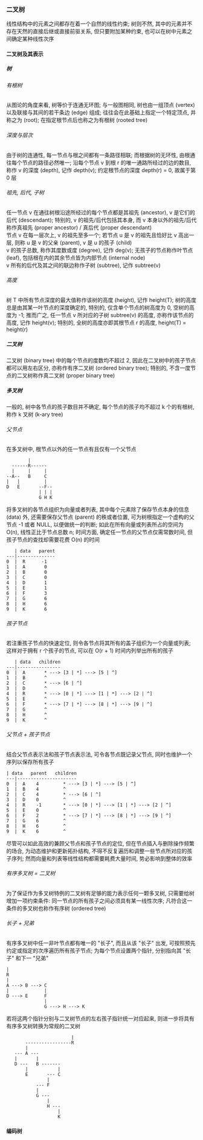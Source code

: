 ### 二叉树
线性结构中的元素之间都存在着一个自然的线性约束; 树则不然, 其中的元素并不存在天然的直接后继或直接前驱关系, 但只要附加某种约束, 也可以在树中元素之间确定某种线性次序

#### 二叉树及其表示
##### 树
###### 有根树
从图论的角度来看, 树等价于连通无环图; 与一般图相同, 树也由一组顶点 (vertex) 以及联接与其间的若干条边 (edge) 组成; 往往会在此基础上指定一个特定顶点, 并称之为 (root); 在指定根节点后也称之为有根树 (rooted tree)
###### 深度与层次
由于树的连通性, 每一节点与根之间都有一条路径相联; 而根据树的无环性, 由根通往每个节点的路径必然唯一; 沿每个节点 v 到根 r 的唯一通路所经过的边的数目, 称作 v 的深度 (depth), 记作 depth(v); 约定根节点的深度 depth(r) = 0, 故属于第 0 层
###### 祖先, 后代, 子树
任一节点 v 在通往树根沿途所经过的每个节点都是其祖先 (ancestor), v 是它们的后代 (descendant); 特别的, v 的祖先/后代包括其本身, 而 v 本身以外的祖先/后代称作真祖先 (proper ancestor) / 真后代 (proper descendant)  
节点 v 在每一层次上, v 的祖先至多一个; 若节点 u 是 v 的祖先且恰好比 v 高出一层, 则称 u 是 v 的父亲 (parent), v 是 u 的孩子 (child)  
v 的孩子总数, 称作其度数或度 (degree), 记作 deg(v); 无孩子的节点称作叶节点 (leaf), 包括根在内的其余节点皆为内部节点 (internal node)  
v 所有的后代及其之间的联边称作子树 (subtree), 记作 subtree(v)
###### 高度
树 T 中所有节点深度的最大值称作该树的高度 (height), 记作 height(T); 树的高度总是由其某一叶节点的深度确定的, 特别的, 仅含单个节点的树高度为 0, 空树的高度为 -1; 推而广之, 任一节点 v 所对应的子树 subtree(v) 的高度, 亦称作该节点的高度, 记作 height(v); 特别的, 全树的高度亦即其根节点 r 的高度, height(T) = height(r)

##### 二叉树
二叉树 (binary tree) 中的每个节点的度数均不超过 2, 因此在二叉树中的孩子节点都可以用左右区分, 亦称作有序二叉树 (ordered binary tree); 特别的, 不含一度节点的二叉树称作真二叉树 (proper binary tree)

##### 多叉树
一般的, 树中各节点的孩子数目并不确定, 每个节点的孩子均不超过 k 个的有根树, 称作 k 叉树 (k-ary tree)
###### 父节点
在多叉树中, 根节点以外的任一节点有且仅有一个父节点
```
        |
  ------R------
  |     |     |
--A--   B     C
|   |         |
D   E       --F--
            | | |
            G H K
```
将多叉树的各节点组织为向量或者列表, 其中每个元素除了保存节点本身的信息 (data) 外, 还需要保存父节点 (parent) 的秩或者位置, 可为树根指定一个虚构的父节点 -1 或者 NULL, 以便做统一的判断; 如此在所有向量或列表所占的空间为 O(n), 线性正比于节点总数 n; 时间方面, 确定任一节点的父节点仅需常数时间, 但孩子节点的查找却需要花费 O(n) 的时间
```
   | data   parent
---|--------------
0  |  R      -1
1  |  A       0
2  |  B       0
3  |  C       0
4  |  D       1
5  |  E       1
6  |  F       3
7  |  G       6
8  |  H       6
9  |  K       6
```
###### 孩子节点
若注重孩子节点的快速定位, 则令各节点将其所有的盖子组织为一个向量或列表; 这样对于拥有 r 个孩子的节点, 可以在 O(r + 1) 时间内列举出所有的孩子
```
   | data   children
---|----------------
0  |  A       * ---> [3 | *] ---> [5 | ^]
1  |  B       ^
2  |  C       * ---> [6 | ^]
3  |  D       ^
4  |  R       * ---> [0 | *] ---> [1 | *] ---> [2 | ^]
5  |  E       ^
6  |  F       * ---> [7 | *] ---> [8 | *] ---> [9 | ^]
7  |  G       ^
8  |  H       ^
9  |  K       ^
```
###### 父节点 + 孩子节点
结合父节点表示法和孩子节点表示法, 可令各节点既记录父节点, 同时也维护一个序列以保存所有孩子
```
| data   parent   children
---|----------------------
0  |  A    4         * ---> [3 | *] ---> [5 | ^]
1  |  B    4         ^
2  |  C    4         * ---> [6 | ^]
3  |  D    0         ^
4  |  R    -1        * ---> [0 | *] ---> [1 | *] ---> [2 | ^]
5  |  E    0         ^
6  |  F    2         * ---> [7 | *] ---> [8 | *] ---> [9 | ^]
7  |  G    6         ^
8  |  H    6         ^
9  |  K    6         ^
```
尽管可以如此高效的兼顾父节点和孩子节点的定位, 但在节点插入与删除操作频繁的场合, 为动态维护和更新拓扑结构, 不得不反复遍历和调整一些节点所对应的孩子序列; 然而向量和列表等线性结构都需要耗费大量时间, 势必影响到整体的效率
###### 有序多叉树 = 二叉树
为了保证作为多叉树特例的二叉树有足够的能力表示任何一颗多叉树, 只需要给树增加一项约束条件: 同一节点的所有孩子之间必须具有某一线性次序; 凡符合这一条件的多叉树也称作有序树 (ordered tree)
###### 长子 + 兄弟
有序多叉树中任一非叶节点都有唯一的 "长子", 而且从该 "长子" 出发, 可按照预先约定或指定的次序遍历所有孩子节点; 为每个节点设置两个指针, 分别指向其 "长子" 和下一 "兄弟"
```
|
R
|
A ---> B ---> C
|             |
D ---> E      F
              |
              G ---> H ---> K
```
若将这两个指针分别与二叉树节点的左右孩子指针统一对应起来, 则进一步将具有有序多叉树转换为常规的二叉树
```
                        |
       -----------------R
       |
   --- A ---
   |       |
   D ---   B -------
       |           |
       E       --- C
               |
           --- F
           |
           G ---
               |
               H ---
                   |
                   K
```

#### 编码树
